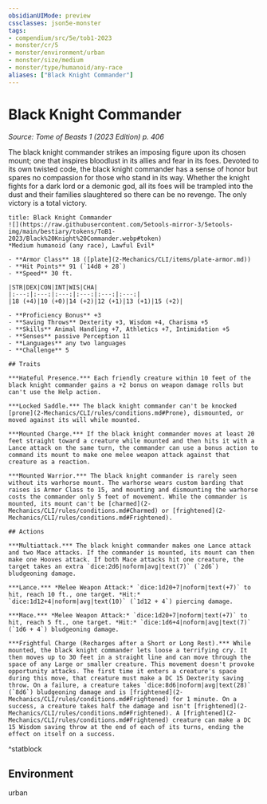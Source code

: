 ```yaml
---
obsidianUIMode: preview
cssclasses: json5e-monster
tags:
- compendium/src/5e/tob1-2023
- monster/cr/5
- monster/environment/urban
- monster/size/medium
- monster/type/humanoid/any-race
aliases: ["Black Knight Commander"]
---
```

# Black Knight Commander
*Source: Tome of Beasts 1 (2023 Edition) p. 406*  

The black knight commander strikes an imposing figure upon its chosen mount; one that inspires bloodlust in its allies and fear in its foes. Devoted to its own twisted code, the black knight commander has a sense of honor but spares no compassion for those who stand in its way. Whether the knight fights for a dark lord or a demonic god, all its foes will be trampled into the dust and their families slaughtered so there can be no revenge. The only victory is a total victory.

```ad-statblock
title: Black Knight Commander
![](https://raw.githubusercontent.com/5etools-mirror-3/5etools-img/main/bestiary/tokens/ToB1-2023/Black%20Knight%20Commander.webp#token)
*Medium humanoid (any race), Lawful Evil*

- **Armor Class** 18 ([plate](2-Mechanics/CLI/items/plate-armor.md))
- **Hit Points** 91 (`14d8 + 28`)
- **Speed** 30 ft.

|STR|DEX|CON|INT|WIS|CHA|
|:---:|:---:|:---:|:---:|:---:|:---:|
|18 (+4)|10 (+0)|14 (+2)|12 (+1)|13 (+1)|15 (+2)|

- **Proficiency Bonus** +3
- **Saving Throws** Dexterity +3, Wisdom +4, Charisma +5
- **Skills** Animal Handling +7, Athletics +7, Intimidation +5
- **Senses** passive Perception 11
- **Languages** any two languages
- **Challenge** 5

## Traits

***Hateful Presence.*** Each friendly creature within 10 feet of the black knight commander gains a +2 bonus on weapon damage rolls but can't use the Help action.

***Locked Saddle.*** The black knight commander can't be knocked [prone](2-Mechanics/CLI/rules/conditions.md#Prone), dismounted, or moved against its will while mounted.

***Mounted Charge.*** If the black knight commander moves at least 20 feet straight toward a creature while mounted and then hits it with a Lance attack on the same turn, the commander can use a bonus action to command its mount to make one melee weapon attack against that creature as a reaction.

***Mounted Warrior.*** The black knight commander is rarely seen without its warhorse mount. The warhorse wears custom barding that raises is Armor Class to 15, and mounting and dismounting the warhorse costs the commander only 5 feet of movement. While the commander is mounted, its mount can't be [charmed](2-Mechanics/CLI/rules/conditions.md#Charmed) or [frightened](2-Mechanics/CLI/rules/conditions.md#Frightened).

## Actions

***Multiattack.*** The black knight commander makes one Lance attack and two Mace attacks. If the commander is mounted, its mount can then make one Hooves attack. If both Mace attacks hit one creature, the target takes an extra `dice:2d6|noform|avg|text(7)` (`2d6`) bludgeoning damage.

***Lance.*** *Melee Weapon Attack:* `dice:1d20+7|noform|text(+7)` to hit, reach 10 ft., one target. *Hit:* `dice:1d12+4|noform|avg|text(10)` (`1d12 + 4`) piercing damage.

***Mace.*** *Melee Weapon Attack:* `dice:1d20+7|noform|text(+7)` to hit, reach 5 ft., one target. *Hit:* `dice:1d6+4|noform|avg|text(7)` (`1d6 + 4`) bludgeoning damage.

***Frightful Charge (Recharges after a Short or Long Rest).*** While mounted, the black knight commander lets loose a terrifying cry. It then moves up to 30 feet in a straight line and can move through the space of any Large or smaller creature. This movement doesn't provoke opportunity attacks. The first time it enters a creature's space during this move, that creature must make a DC 15 Dexterity saving throw. On a failure, a creature takes `dice:8d6|noform|avg|text(28)` (`8d6`) bludgeoning damage and is [frightened](2-Mechanics/CLI/rules/conditions.md#Frightened) for 1 minute. On a success, a creature takes half the damage and isn't [frightened](2-Mechanics/CLI/rules/conditions.md#Frightened). A [frightened](2-Mechanics/CLI/rules/conditions.md#Frightened) creature can make a DC 15 Wisdom saving throw at the end of each of its turns, ending the effect on itself on a success.
```
^statblock

## Environment

urban